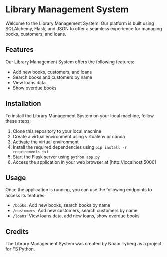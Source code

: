 # Library Management System

Welcome to the Library Management System! Our platform is built using SQLAlchemy, Flask, and JSON to offer a seamless experience for managing books, customers, and loans.

## Features

Our Library Management System offers the following features:

- Add new books, customers, and loans
- Search books and customers by name
- View loans data
- Show overdue books

## Installation

To install the Library Management System on your local machine, follow these steps:

1. Clone this repository to your local machine
2. Create a virtual environment using virtualenv or conda
3. Activate the virtual environment
4. Install the required dependencies using `pip install -r requirements.txt`
5. Start the Flask server using `python app.py`
6. Access the application in your web browser at [http://localhost:5000]

## Usage

Once the application is running, you can use the following endpoints to access its features:

- `/books`: Add new books, search books by name
- `/customers`: Add new customers, search customers by name
- `/loans`: View loans data, add new loans, show overdue books

## Credits

The Library Management System was created by Noam Tyberg as a project for FS Python.

